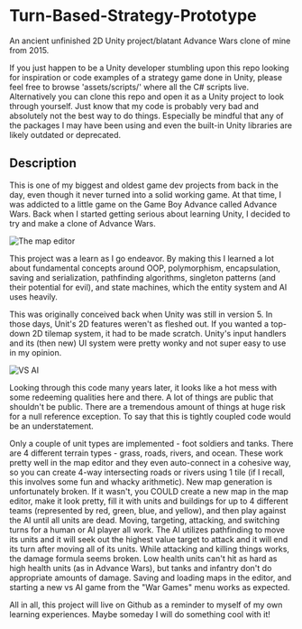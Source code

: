 # Turn-Based-Strategy-Prototype
An ancient unfinished 2D Unity project/blatant Advance Wars clone of mine from 2015.

If you just happen to be a Unity developer stumbling upon this repo looking for inspiration or code examples of a strategy game done in Unity, please feel free to browse 'assets/scripts/' where all the C# scripts live. Alternatively you can clone this repo and open it as a Unity project to look through yourself. Just know that my code is probably very bad and absolutely not the best way to do things. Especially be mindful that any of the packages I may have been using and even the built-in Unity libraries are likely outdated or deprecated.

## Description
This is one of my biggest and oldest game dev projects from back in the day, even though it never turned into a solid working game. At that time, I was addicted to a little game on the Game Boy Advance called Advance Wars. Back when I started getting serious about learning Unity, I decided to try and make a clone of Advance Wars.


![The map editor](https://i.imgur.com/L0qgthU.png)


This project was a learn as I go endeavor. By making this I learned a lot about fundamental concepts around OOP, polymorphism, encapsulation, saving and serialization, pathfinding algorithms, singleton patterns (and their potential for evil), and state machines, which the entity system and AI uses heavily.

This was originally conceived back when Unity was still in version 5. In those days, Unit's 2D features weren't as fleshed out. If you wanted a top-down 2D tilemap system, it had to be made scratch. Unity's input handlers and its (then new) UI system were pretty wonky and not super easy to use in my opinion.

![VS AI](https://i.imgur.com/uDno6IR.png)


Looking through this code many years later, it looks like a hot mess with some redeeming qualities here and there. A lot of things are public that shouldn't be public. There are a tremendous amount of things at huge risk for a null reference exception. To say that this is tightly coupled code would be an understatement. 

Only a couple of unit types are implemented - foot soldiers and tanks. There are 4 different terrain types - grass, roads, rivers, and ocean. These work pretty well in the map editor and they even auto-connect in a cohesive way, so you can create 4-way intersecting roads or rivers using 1 tile (if I recall, this involves some fun and whacky arithmetic). New map generation is unfortunately broken. If it wasn't, you COULD create a new map in the map editor, make it look pretty, fill it with units and buildings for up to 4 different teams (represented by red, green, blue, and yellow), and then play against the AI until all units are dead. Moving, targeting, attacking, and switching turns for a human or AI player all work. The AI utilizes pathfinding to move its units and it will seek out the highest value target to attack and it will end its turn after moving all of its units. While attacking and killing things works, the damage formula seems broken. Low health units can't hit as hard as high health units (as in Advance Wars), but tanks and infantry don't do appropriate amounts of damage. Saving and loading maps in the editor, and starting a new vs AI game from the "War Games" menu works as expected.

All in all, this project will live on Github as a reminder to myself of my own learning experiences. Maybe someday I will do something cool with it!